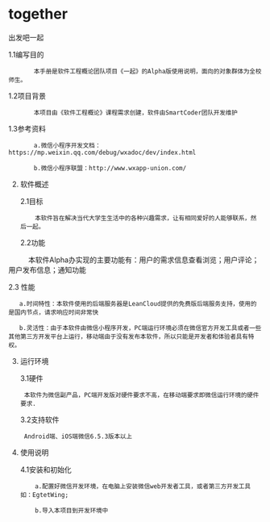 # together
出发吧一起


1.1编写目的

           本手册是软件工程概论团队项目《一起》的Alpha版使用说明，面向的对象群体为全校师生。

1.2项目背景

           本项目由《软件工程概论》课程需求创建，软件由SmartCoder团队开发维护

 
1.3参考资料

           a.微信小程序开发文档：https://mp.weixin.qq.com/debug/wxadoc/dev/index.html

           b.微信小程序联盟：http://www.wxapp-union.com/


2. 软件概述

   2.1目标

           本软件旨在解决当代大学生生活中的各种兴趣需求，让有相同爱好的人能够联系，然后一起。

   2.2功能

           本软件Alpha办实现的主要功能有：用户的需求信息查看浏览；用户评论；用户发布信息；通知功能

   2.3 性能

       a.时间特性：本软件使用的后端服务器是LeanCloud提供的免费版后端服务支持，使用的是国内节点，请求响应时间非常快

       b.灵活性：由于本软件由微信小程序开发，PC端运行环境必须在微信官方开发工具或者一些其他第三方开发平台上运行，移动端由于没有发布本软件，所以只能是开发者和体验者具有特权。

 
3. 运行环境

   3.1硬件

        本软件为微信副产品，PC端开发版对硬件要求不高，在移动端要求即微信运行环境的硬件要求.

   3.2支持软件
   
        Android端、iOS端微信6.5.3版本以上

4. 使用说明

   4.1安装和初始化

           a.配置好微信开发环境，在电脑上安装微信web开发者工具，或者第三方开发工具如：EgtetWing;

           b.导入本项目到开发环境中



                         
                             

 
